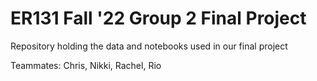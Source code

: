 # ER131 Fall '22 Group 2 Final Project
Repository holding the data and notebooks used in our final project

Teammates: Chris, Nikki, Rachel, Rio
